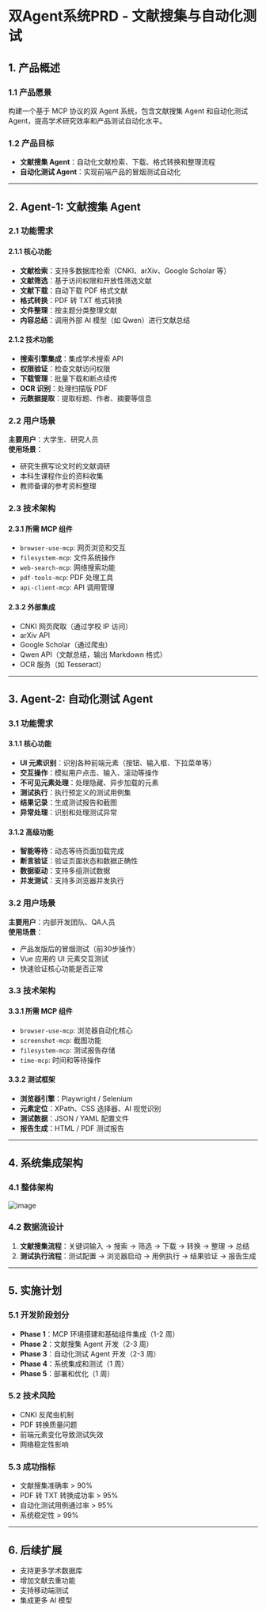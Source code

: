 # 双Agent系统PRD - 文献搜集与自动化测试

## 1. 产品概述

### 1.1 产品愿景
构建一个基于 MCP 协议的双 Agent 系统，包含文献搜集 Agent 和自动化测试 Agent，提高学术研究效率和产品测试自动化水平。

### 1.2 产品目标
- **文献搜集 Agent**：自动化文献检索、下载、格式转换和整理流程  
- **自动化测试 Agent**：实现前端产品的冒烟测试自动化  

---

## 2. Agent-1: 文献搜集 Agent

### 2.1 功能需求

#### 2.1.1 核心功能
- **文献检索**：支持多数据库检索（CNKI、arXiv、Google Scholar 等）
- **文献筛选**：基于访问权限和开放性筛选文献
- **文献下载**：自动下载 PDF 格式文献
- **格式转换**：PDF 转 TXT 格式转换
- **文件整理**：按主题分类整理文献
- **内容总结**：调用外部 AI 模型（如 Qwen）进行文献总结  

#### 2.1.2 技术功能
- **搜索引擎集成**：集成学术搜索 API
- **权限验证**：检查文献访问权限
- **下载管理**：批量下载和断点续传
- **OCR 识别**：处理扫描版 PDF
- **元数据提取**：提取标题、作者、摘要等信息  

### 2.2 用户场景
**主要用户**：大学生、研究人员  
**使用场景**：
- 研究生撰写论文时的文献调研
- 本科生课程作业的资料收集
- 教师备课的参考资料整理  

### 2.3 技术架构

#### 2.3.1 所需 MCP 组件
- `browser-use-mcp`: 网页浏览和交互
- `filesystem-mcp`: 文件系统操作
- `web-search-mcp`: 网络搜索功能
- `pdf-tools-mcp`: PDF 处理工具
- `api-client-mcp`: API 调用管理  

#### 2.3.2 外部集成
- CNKI 网页爬取（通过学校 IP 访问）
- arXiv API
- Google Scholar（通过爬虫）
- Qwen API（文献总结，输出 Markdown 格式）
- OCR 服务（如 Tesseract）

---

## 3. Agent-2: 自动化测试 Agent

### 3.1 功能需求

#### 3.1.1 核心功能
- **UI 元素识别**：识别各种前端元素（按钮、输入框、下拉菜单等）
- **交互操作**：模拟用户点击、输入、滚动等操作
- **不可见元素处理**：处理隐藏、异步加载的元素
- **测试执行**：执行预定义的测试用例集
- **结果记录**：生成测试报告和截图
- **异常处理**：识别和处理测试异常  

#### 3.1.2 高级功能
- **智能等待**：动态等待页面加载完成
- **断言验证**：验证页面状态和数据正确性
- **数据驱动**：支持多组测试数据
- **并发测试**：支持多浏览器并发执行  

### 3.2 用户场景
**主要用户**：内部开发团队、QA人员  
**使用场景**：
- 产品发版后的冒烟测试（前30步操作）
- Vue 应用的 UI 元素交互测试
- 快速验证核心功能是否正常  

### 3.3 技术架构

#### 3.3.1 所需 MCP 组件
- `browser-use-mcp`: 浏览器自动化核心
- `screenshot-mcp`: 截图功能
- `filesystem-mcp`: 测试报告存储
- `time-mcp`: 时间和等待操作  

#### 3.3.2 测试框架
- **浏览器引擎**：Playwright / Selenium
- **元素定位**：XPath、CSS 选择器、AI 视觉识别
- **测试数据**：JSON / YAML 配置文件
- **报告生成**：HTML / PDF 测试报告  

---

## 4. 系统集成架构

### 4.1 整体架构
![image](https://github.com/user-attachments/assets/0a957c34-c53d-4f40-8b9c-99a060b2370a)

### 4.2 数据流设计
1. **文献搜集流程**：关键词输入 → 搜索 → 筛选 → 下载 → 转换 → 整理 → 总结  
2. **测试执行流程**：测试配置 → 浏览器启动 → 用例执行 → 结果验证 → 报告生成  

---

## 5. 实施计划

### 5.1 开发阶段划分
- **Phase 1**：MCP 环境搭建和基础组件集成（1-2 周）
- **Phase 2**：文献搜集 Agent 开发（2-3 周）
- **Phase 3**：自动化测试 Agent 开发（2-3 周）
- **Phase 4**：系统集成和测试（1 周）
- **Phase 5**：部署和优化（1 周）

### 5.2 技术风险
- CNKI 反爬虫机制
- PDF 转换质量问题
- 前端元素变化导致测试失效
- 网络稳定性影响  

### 5.3 成功指标
- 文献搜集准确率 > 90%
- PDF 转 TXT 转换成功率 > 95%
- 自动化测试用例通过率 > 95%
- 系统稳定性 > 99%

---

## 6. 后续扩展
- 支持更多学术数据库
- 增加文献去重功能
- 支持移动端测试
- 集成更多 AI 模型
